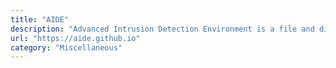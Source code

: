 ```yaml
---
title: "AIDE"
description: "Advanced Intrusion Detection Environment is a file and directory integrity checker."
url: "https://aide.github.io"
category: "Miscellaneous"
---
```

